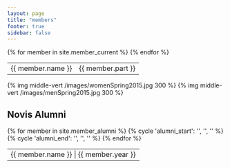```yaml
---
layout: page
title: "members"
footer: true
sidebar: false
---
```


<div class="grid">
<div class="col-1-3"/>
<table>
{% for member in site.member_current %}
<tr><td>{{ member.name }}</td><td>{{ member.part }}</td></tr>
{% endfor %}
</table>
</div>
<div class="left-align"/>

{% img middle-vert /images/womenSpring2015.jpg 300 %}
{% img middle-vert /images/menSpring2015.jpg 300 %}

</div>
</div>

Novis Alumni
------------
<table>
{% for member in site.member_alumni %}
{% cycle 'alumni_start': '<tr>', '', '' %}
<td>{{ member.name }} | {{ member.year }}</td>
{% cycle 'alumni_end': '', '', '</tr>' %}
{% endfor %}
</table>

